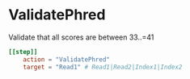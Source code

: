 # ValidatePhred

Validate that all scores are between 33..=41

```toml
[[step]]
    action = "ValidatePhred"
    target = "Read1" # Read1|Read2|Index1|Index2
```



